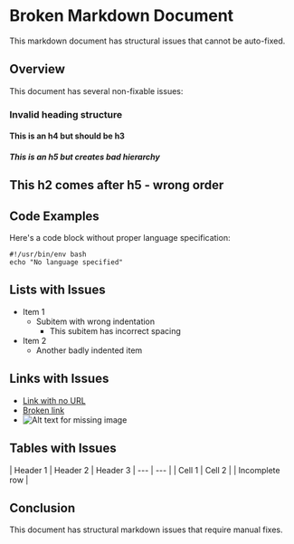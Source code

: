 # Broken Markdown Document

This markdown document has structural issues that cannot be auto-fixed.

## Overview

This document has several non-fixable issues:

### Invalid heading structure

#### This is an h4 but should be h3

##### This is an h5 but creates bad hierarchy

## This h2 comes after h5 - wrong order

## Code Examples

Here's a code block without proper language specification:

```
#!/usr/bin/env bash
echo "No language specified"
```

## Lists with Issues

- Item 1
  - Subitem with wrong indentation
    - This subitem has incorrect spacing
- Item 2
  - Another badly indented item

## Links with Issues

- [Link with no URL]()
- [Broken link](broken-url)
- ![Alt text for missing image](missing-image.png)

## Tables with Issues

| Header 1 | Header 2 | Header 3
| --- | --- |
| Cell 1 | Cell 2 |
| Incomplete row |

## Conclusion

This document has structural markdown issues that require manual fixes.

